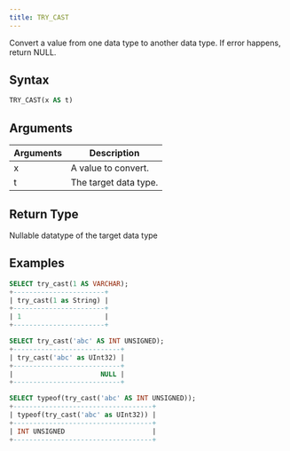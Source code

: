 ```yaml
---
title: TRY_CAST
---
```


Convert a value from one data type to another data type. If error happens, return NULL.

## Syntax

```sql
TRY_CAST(x AS t)
```

## Arguments

| Arguments | Description           |
| --------- | --------------------- |
| x         | A value to convert.   |
| t         | The target data type. |

## Return Type

Nullable datatype of the target data type

## Examples

```sql
SELECT try_cast(1 AS VARCHAR);
+-----------------------+
| try_cast(1 as String) |
+-----------------------+
| 1                     |
+-----------------------+

SELECT try_cast('abc' AS INT UNSIGNED);
+---------------------------+
| try_cast('abc' as UInt32) |
+---------------------------+
|                      NULL |
+---------------------------+

SELECT typeof(try_cast('abc' AS INT UNSIGNED));
+-----------------------------------+
| typeof(try_cast('abc' as UInt32)) |
+-----------------------------------+
| INT UNSIGNED                      |
+-----------------------------------+
```
